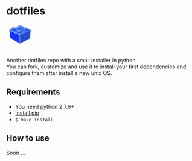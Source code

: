 dotfiles 
====

![](./lego.png) 

Another dotfiles repo with a small installer in python.    
You can fork, customize and use it to install your first dependencies and configure them after install a new unix OS.

## Requirements 

* You need python 2.7.6+
* [Install pip](http://pip.readthedocs.org/en/latest/installing.html) 
* `$ make install`

## How to use 

Soon ... 

